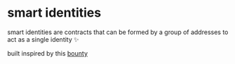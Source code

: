 # smart identities 

smart identities are contracts that can be formed by a group of addresses to act as a single identity ✨

built inspired by this [bounty](https://mirror.xyz/madhavanmalolan.eth/rB9taCl2uKAYb-Hy8QbZPgF4ElB5rNZXMhCEyxp6z0Y)
